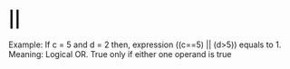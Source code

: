 # ||

Example: If c = 5 and d = 2 then, expression ((c==5) || (d>5)) equals to 1.
Meaning: Logical OR. True only if either one operand is true